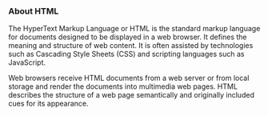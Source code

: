 ### About HTML

The HyperText Markup Language or HTML is the standard markup language for documents designed to be displayed in a web browser. 
It defines the meaning and structure of web content. 
It is often assisted by technologies such as Cascading Style Sheets (CSS) and scripting languages such as JavaScript.

Web browsers receive HTML documents from a web server or from local storage and render the documents into multimedia web pages.
HTML describes the structure of a web page semantically and originally included cues for its appearance.
